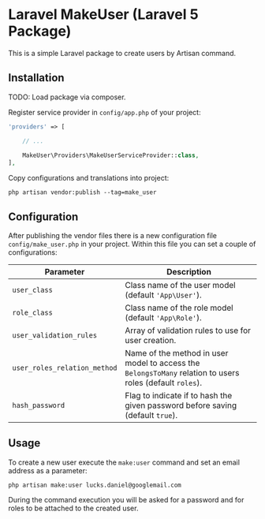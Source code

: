 # Laravel MakeUser (Laravel 5 Package)

This is a simple Laravel package to create users by Artisan command.

## Installation

TODO: Load package via composer.

Register service provider in `config/app.php` of your project:

```php
'providers' => [

    // ...
    
    MakeUser\Providers\MakeUserServiceProvider::class,
],
```

Copy configurations and translations into project:

```
php artisan vendor:publish --tag=make_user
```

## Configuration

After publishing the vendor files there is a new configuration file 
`config/make_user.php` in your project. Within this file
you can set a couple of configurations:

| Parameter | Description |
| ------------- | ------------- |
| `user_class` | Class name of the user model (default `'App\User'`). |
| `role_class`  | Class name of the role model (default `'App\Role'`). |
| `user_validation_rules` | Array of validation rules to use for user creation. |
| `user_roles_relation_method` | Name of the method in user model to access the `BelongsToMany` relation to users roles (default `roles`). |
| `hash_password` | Flag to indicate if to hash the given password before saving (default `true`). |

## Usage

To create a new user execute the `make:user` command and set an
email address as a parameter:

```
php artisan make:user lucks.daniel@googlemail.com
```

During the command execution you will be asked for a password
and for roles to be attached to the created user.
